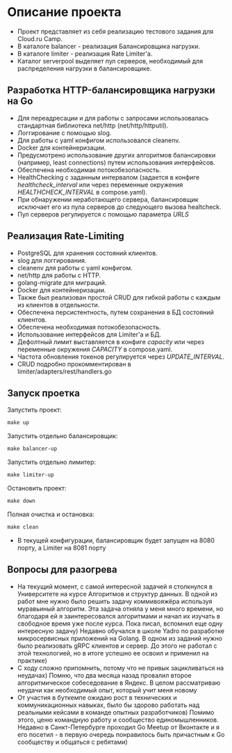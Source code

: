 # Описание проекта
- Проект представляет из себя реализацию тестового задания для Cloud.ru Camp.
- В каталоге balancer - реализация Балансировщика нагрузки.
- В каталоге limiter - реализация Rate Limiter'a.
- Каталог serverpool выделяет пул серверов, необходимый для распределения нагрузки в балансировщике.

## Разработка HTTP-балансировщика нагрузки на Go
- Для переадресации и для работы с запросами использовалась стандартная библиотека net/http (net/http/httputil).
- Логгирование с помощью slog.
- Для работы с yaml конфигом использовался cleanenv.
- Docker для контейнеризации.
- Предусмотрено использование других алгоритмов балансировки (например, least connections) путем использования интерфейсов.
- Обеспечена необходимая потокобезопасность.
- HealthChecking с заданным интервалом (задается в конфиге *healthcheck_interval* или через переменные окружения *HEALTHCHECK_INTERVAL* в compose.yaml).
- При обнаружении неработающего сервера, балансировщик исключает его из пула серверов до следующего вызова healtcheck.
- Пул серверов регулируется с помощью параметра *URLS*
  
## Реализация Rate-Limiting
- PostgreSQL для хранения состояний клиентов.
- slog для логгирования.
- cleanenv для работы с yaml конфигом.
- net/http для работы с HTTP.
- golang-migrate для миграций.
- Docker для контейнеризации.
- Также был реализован простой CRUD для гибкой работы с каждым из клиентов в отдельности.
- Обеспечена персистентность, путем сохранения в БД состояний клиентов.
- Обеспечена необходимая потокобезопасность.
- Использование интерфейсов для Limiter'a и БД.
- Дефолтный лимит выставляется в конфиге *capacity* или через переменные окружения *CAPACITY* в compose.yaml.
- Частота обновления токенов регулируется через *UPDATE_INTERVAL*.
- CRUD подробно прокомментирован в limiter/adapters/rest/handlers.go
  
## Запуск проетка
Запустить проект:
```Makefile 
make up
```
Запустить отдельно балансировщик:
```Makefile 
make balancer-up
```
Запустить отдельно лимитер:
```Makefile 
make limiter-up
```
Остановить проект:
```Makefile 
make down
```
Полная очистка и остановка:
```Makefile 
make clean
```
- В текущей конфигурации, балансировщик будет запущен на 8080 порту, а Limiter на 8081 порту

## Вопросы для разогрева
+ На текущий момент, с самой интересной задачей я столкнулся в Университете на курсе Алгоритмов и структур данных.
В одной из работ мне нужно было решить задачу коммивояжёра используя муравьиный алгоритм. Эта задача отняла у меня много времени, но благодаря ей я заинтересовался алгоритмами и начал их изучать в свободное время уже после курса. Пока писал, вспомнил еще одну интересную задачу) Недавно обучался в школе Yadro по разработке микросервисных приложений на Golang. В одном из заданий нужно было реализовать gRPC клиентов и сервер. До этого не работал с этой технологией, но в итоге успешно ее освоил и применил на практике)
+ С ходу сложно припомнить, потому что не привык зацикливаться на неудачах) Помню, что два месяца назад провалил второе алгоритмическое собеседование в Яндекс. В целом рассматриваю неудачи как необходимый опыт, который учит меня новому
+ От участия в буткемпе ожидаю рост в технических и коммуникационных навыках, было бы здорово работать над реальными кейсами в команде опытных разработчиков) Помимо этого, ценю командную работу и сообщество единомышленников. Недавно в Санкт-Петербурге проходил Go Meetup от Вконтакте и я его посетил - в первую очередь понравилось быть причастным к Go сообществу и общаться с ребятами) 
